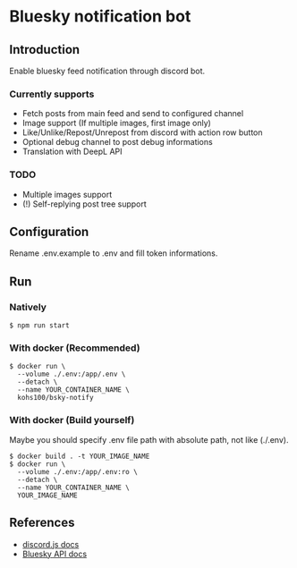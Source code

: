 # Bluesky notification bot

## Introduction

Enable bluesky feed notification through discord bot.

### Currently supports

- Fetch posts from main feed and send to configured channel
- Image support (If multiple images, first image only)
- Like/Unlike/Repost/Unrepost from discord with action row button
- Optional debug channel to post debug informations
- Translation with DeepL API

### TODO

- Multiple images support
- (!) Self-replying post tree support

## Configuration

Rename .env.example to .env and fill token informations.

## Run

### Natively

```
$ npm run start
```

### With docker (Recommended)

```
$ docker run \
  --volume ./.env:/app/.env \
  --detach \
  --name YOUR_CONTAINER_NAME \
  kohs100/bsky-notify
```

### With docker (Build yourself)

Maybe you should specify .env file path with absolute path, not like (./.env).

```
$ docker build . -t YOUR_IMAGE_NAME
$ docker run \
  --volume ./.env:/app/.env:ro \
  --detach \
  --name YOUR_CONTAINER_NAME \
  YOUR_IMAGE_NAME
```

## References

- [discord.js docs](https://discordjs.guide/popular-topics/embeds.html#using-the-embed-constructor)
- [Bluesky API docs](https://docs.bsky.app/docs/api/app-bsky-feed-get-feed)

